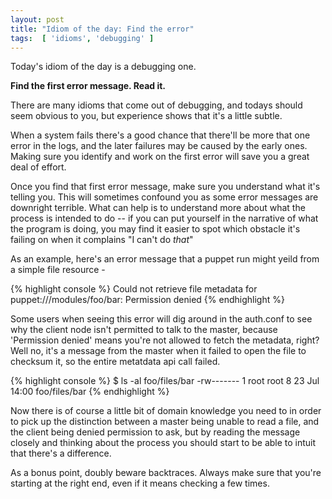 ```yaml
---
layout: post
title: "Idiom of the day: Find the error"
tags:  [ 'idioms', 'debugging' ]
---
```


Today's idiom of the day is a debugging one.

**Find the first error message.  Read it.**

There are many idioms that come out of debugging, and todays should
seem obvious to you, but experience shows that it's a little subtle.

When a system fails there's a good chance that there'll be more
that one error in the logs, and the later failures may be caused by the early
ones.   Making sure you identify and work on the first error will save you a
great deal of effort.

Once you find that first error message, make sure you understand what it's
telling you.  This will sometimes confound you as some error messages are
downright terrible.  What can help is to understand more about what the process
is intended to do -- if you can put yourself in the narrative of what the
program is doing, you may find it easier to spot which obstacle it's
failing on when it complains "I can't do *that*"

As an example, here's an error message that a puppet run might yeild from a simple
file resource -

{% highlight console %}
Could not retrieve file metadata for puppet:///modules/foo/bar: Permission denied 
{% endhighlight %}

Some users when seeing this error will dig around in the auth.conf to see why
the client node isn't permitted to talk to the master, because 'Permission
denied' means you're not allowed to fetch the metadata, right?  Well no, it's a 
message from the master when it failed to open the file to checksum it, so the entire
metatdata api call failed.

{% highlight console %}
$ ls -al foo/files/bar 
-rw-------  1 root  root    8 23 Jul 14:00 foo/files/bar
{% endhighlight %}

Now there is of course a little bit of domain knowledge you need to in order to
pick up the distinction between a master being unable to read a file, and the client
being denied permission to ask, but by reading the message closely and thinking
about the process you should start to be able to intuit that there's a
difference.

As a bonus point, doubly beware backtraces.  Always make sure that you're starting at the
right end, even if it means checking a few times.

